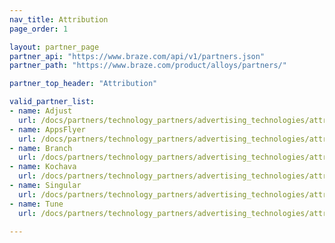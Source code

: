 ```yaml
---
nav_title: Attribution
page_order: 1

layout: partner_page
partner_api: "https://www.braze.com/api/v1/partners.json"
partner_path: "https://www.braze.com/product/alloys/partners/"

partner_top_header: "Attribution"

valid_partner_list: 
- name: Adjust
  url: /docs/partners/technology_partners/advertising_technologies/attribution/adjust/
- name: AppsFlyer
  url: /docs/partners/technology_partners/advertising_technologies/attribution/appsflyer/
- name: Branch
  url: /docs/partners/technology_partners/advertising_technologies/attribution/branch_for_attribution/
- name: Kochava
  url: /docs/partners/technology_partners/advertising_technologies/attribution/kochava/
- name: Singular
  url: /docs/partners/technology_partners/advertising_technologies/attribution/singular/
- name: Tune
  url: /docs/partners/technology_partners/advertising_technologies/attribution/Tune/

---
```

